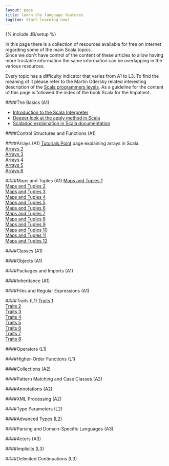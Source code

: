 ```yaml
---
layout: page
title: learn the language features
tagline: Start learning now!
---
```

{% include JB/setup %}

In this page there is a collection of resources available for free on internet regarding some of the main Scala topics.  
Since we don't have control of the content of these articles to allow having more trustable information the same information can be overlapping in the various resources.  

Every topic has a difficulty indicator that varies from A1 to L3. To find the meaning of it please refer to the Martin Odersky related interesting description of the [Scala programmers levels](http://www.scala-lang.org/old/node/8610).
As a guideline for the content of this page is followed the index of the book Scala for the Impatient. 

####The Basics (A1)
* [Introduction to the Scala Interpreter](http://alblue.bandlem.com/2007/10/scala-introduction-to-scala-interpreter.html) 
* [Deeper look at the apply method in Scala](http://jackcoughonsoftware.blogspot.fr/2009/01/deeper-look-at-apply-method-in-scala.html)  
* [Scaladoc explaination in Scala documentation](http://docs.scala-lang.org/style/scaladoc.html)

####Control Structures and Functions (A1)

####Arrays (A1)
[Tutorials Point](http://www.tutorialspoint.com/scala/scala_arrays.htm) page explaining arrays in Scala.  
[Arrays 2](http://www.scala-lang.org/api/2.11.1/index.html#scala.Array)  
[Arrays 3](http://www.scala-lang.org/docu/files/collections-api/collections_38.html)  
[Arrays 4](http://tutorials.jenkov.com/scala/arrays.html)  
[Arrays 5](http://alvinalexander.com/scala/scala-string-array-examples-how-create-arrays)  
[Arrays 6](http://stackoverflow.com/questions/3881013/array-initializing-in-scala)  


####Maps and Tuples (A1)
[Maps and Tuples 1](http://docs.scala-lang.org/overviews/collections/maps.html)  
[Maps and Tuples 2](http://www.scala-lang.org/api/2.11.1/index.html#scala.collection.immutable.Map)  
[Maps and Tuples 3](http://www.tutorialspoint.com/scala/scala_maps.htm)  
[Maps and Tuples 4](http://alvinalexander.com/scala/scala-maps-map-class-examples)  
[Maps and Tuples 5](http://www.brunton-spall.co.uk/post/2011/12/02/map-map-and-flatmap-in-scala/)  
[Maps and Tuples 6](http://stackoverflow.com/questions/6884298/why-is-scalas-syntax-for-tuples-so-unusual)   
[Maps and Tuples 7](http://www.tutorialspoint.com/scala/scala_tuples.htm)  
[Maps and Tuples 8](http://en.wikibooks.org/wiki/Scala/Tuples)  
[Maps and Tuples 9](http://stackoverflow.com/questions/3343934/simple-question-about-tuple-of-scala)  
[Maps and Tuples 10](http://alvinalexander.com/scala/scala-tuple-examples-syntax)  
[Maps and Tuples 11](http://www.sawp.com.br/blog/?p=1399)  
[Maps and Tuples 12](http://www.javacodegeeks.com/2011/10/scala-tutorial-maps-sets-groupby.html)  

####Classes (A1)

####Objects (A1)

####Packages and Imports (A1)

####Inheritance (A1)

####Files and Regular Expressions (A1)

####Traits (L1)
[Traits 1](http://www.scala-lang.org/old/node/126)  
[Traits 2](http://en.wikibooks.org/wiki/Scala/Traits)  
[Traits 3](http://joelabrahamsson.com/learning-scala-part-seven-traits/)  
[Traits 4](http://www.tutorialspoint.com/scala/scala_traits.htm)  
[Traits 5](http://workwithplay.com/blog/2013/06/26/scala-traits/)  
[Traits 6](http://booksites.artima.com/programming_in_scala_2ed/examples/html/ch12.html)  
[Traits 7](http://stackoverflow.com/questions/1991042/scala-traits-vs-abstract-classes)  
[Traits 8](https://blog.safaribooksonline.com/2013/05/30/traits-how-scala-tames-multiple-inheritance/)  

####Operators (L1)

####Higher-Order Functions (L1)

####Collections (A2)

####Pattern Matching and Case Classes (A2)

####Annotations (A2)

####XML Processing (A2)

####Type Parameters (L2)

####Advanced Types  (L2)

####Parsing and Domain-Specific Languages (A3)

####Actors (A3)

####Implicits (L3)

####Delimited Continuations (L3)